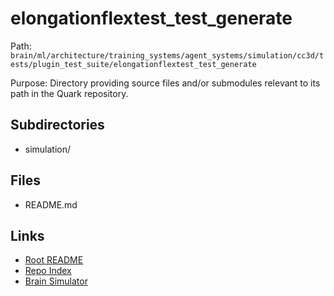 # elongationflextest_test_generate

Path: `brain/ml/architecture/training_systems/agent_systems/simulation/cc3d/tests/plugin_test_suite/elongationflextest_test_generate`

Purpose: Directory providing source files and/or submodules relevant to its path in the Quark repository.

## Subdirectories
- simulation/

## Files
- README.md

## Links
- [Root README](../../../../../../../../../README.md)
- [Repo Index](../../../../../../../../../repo_index.json)
- [Brain Simulator](../../../../../../../../../brain/architecture/brain_simulator.py)
